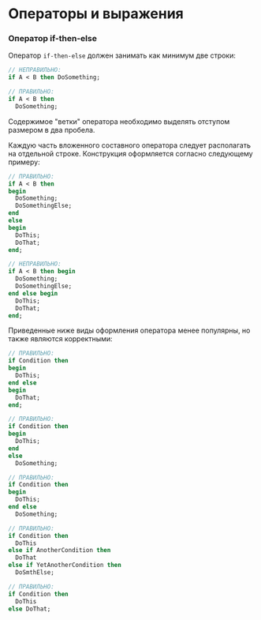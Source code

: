 # Операторы и выражения

### Оператор if-then-else

Оператор `if-then-else` должен занимать как минимум две строки:

```Pascal
// НЕПРАВИЛЬНО:
if A < B then DoSomething; 

// ПРАВИЛЬНО:
if A < B then 
  DoSomething;
```

Содержимое "ветки" оператора необходимо выделять отступом размером в два пробела.

Каждую часть вложенного составного оператора следует располагать на отдельной строке. Конструкция оформляется согласно следующему примеру:

```Pascal
// ПРАВИЛЬНО:
if A < B then 
begin
  DoSomething; 
  DoSomethingElse;
end 
else 
begin
  DoThis;
  DoThat;
end;
```

```Pascal
// НЕПРАВИЛЬНО:
if A < B then begin
  DoSomething; 
  DoSomethingElse;
end else begin
  DoThis;
  DoThat;
end;
```

Приведенные ниже виды оформления оператора менее популярны, но также являются корректными:

```Pascal
// ПРАВИЛЬНО:
if Condition then
begin
  DoThis;
end else
begin
  DoThat;
end;
```

```Pascal
// ПРАВИЛЬНО:
if Condition then
begin
  DoThis;
end
else
  DoSomething;
```

```Pascal
// ПРАВИЛЬНО:
if Condition then
begin
  DoThis;
end else
  DoSomething;
```

```Pascal
// ПРАВИЛЬНО:
if Condition then
  DoThis
else if AnotherCondition then
  DoThat
else if YetAnotherCondition then
  DoSmthElse;
```

```Pascal
// ПРАВИЛЬНО:
if Condition then
  DoThis
else DoThat;
```



